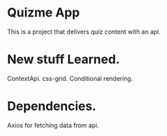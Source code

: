 # Quizme App

This is a project that delivers quiz content with an api.

# New stuff Learned.
ContextApi.
css-grid.
Conditional rendering.

# Dependencies.
Axios for fetching data from api.
